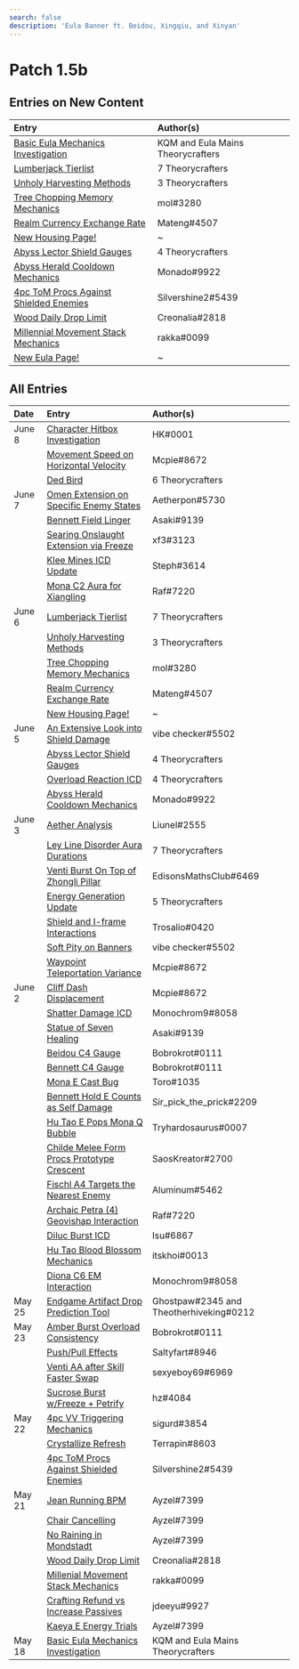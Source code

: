 ```yaml
---
search: false
description: 'Eula Banner ft. Beidou, Xingqiu, and Xinyan'
---
```


# Patch 1.5b

## Entries on New Content

| Entry | Author\(s\) |
| :--- | :--- |
| [Basic Eula Mechanics Investigation](../../evidence/characters/cryo/eula.md#basic-eula-mechanics) | KQM and Eula Mains Theorycrafters |
| [Lumberjack Tierlist](../../evidence/mechanics/gameplay-mechanics/housing.md#lumberjack-tier-list) | 7 Theorycrafters |
| [Unholy Harvesting Methods](../../evidence/mechanics/gameplay-mechanics/housing.md#temporary-skill-targets-enabling-unholy-harvesting-methods) | 3 Theorycrafters |
| [Tree Chopping Memory Mechanics](../../evidence/mechanics/gameplay-mechanics/housing.md#tree-chopping-memory-mechanics) | mol\#3280 |
| [Realm Currency Exchange Rate](../../evidence/mechanics/gameplay-mechanics/housing.md#realm-currency-exchange-rate-analysis) | Mateng\#4507 |
| [New Housing Page!](../../mechanics/gameplay-mechanics/housing.md) | ~ |
| [Abyss Lector Shield Gauges](../../evidence/mechanics/enemies/enemy-shields.md#abyss-lector-shield-gauges) | 4 Theorycrafters |
| [Abyss Herald Cooldown Mechanics](../../evidence/mechanics/enemies/enemy-interactions.md#abyss-herald-cooldown-mechanics) | Monado\#9922 |
| [4pc ToM Procs Against Shielded Enemies](../../evidence/equipment/artifacts.md#4pc-tom-procs-against-shielded-enemies) | Silvershine2\#5439 |
| [Wood Daily Drop Limit](../../evidence/mechanics/gameplay-mechanics/lifeskills.md#wood-daily-drop-limit) | Creonalia\#2818 |
| [Millennial Movement Stack Mechanics](../../evidence/equipment/weapons.md#millenial-movement-stack-mechanics) | rakka\#0099 |
| [New Eula Page!](../../characters/cryo/eula.md) | ~ |


## All Entries

| Date | Entry | Author\(s\) |
| :--- | :--- | :--- |
| June 8 | [Character Hitbox Investigation](../../evidence/mechanics/gameplay-mechanics/movement-and-physics.md#character-hitboxes) | HK\#0001 |
|  | [Movement Speed on Horizontal Velocity](../../evidence/mechanics/gameplay-mechanics/movement-and-physics.md#movement-speed-affects-dashing-horizontal-velocity) | Mcpie\#8672 |
|  | [Ded Bird](../../fluff/miscellaneous-entries.md#ded-bird) | 6 Theorycrafters |
| June 7 | [Omen Extension on Specific Enemy States](../../evidence/characters/hydro/mona.md#omen-extension-on-certain-enemies-in-certain-states) | Aetherpon\#5730 |
|  | [Bennett Field Linger](../../evidence/characters/pyro/bennett.md#bennett-field-linger) | Asaki\#9139 |
|  | [Searing Onslaught Extension via Freeze](../../evidence/characters/pyro/diluc.md#searing-onslaught-extension-via-freeze) | xf3\#3123 |
|  | [Klee Mines ICD Update](../../evidence/characters/pyro/klee.md#klee-mines-icd-update) | Steph\#3614 |
|  | [Mona C2 Aura for Xiangling](../../evidence/characters/hydro/mona.md#c2-mona-aura-for-xiangling) | Raf\#7220 |
| June 6 | [Lumberjack Tierlist](../../evidence/mechanics/gameplay-mechanics/housing.md#lumberjack-tier-list) | 7 Theorycrafters |
|  | [Unholy Harvesting Methods](../../evidence/mechanics/gameplay-mechanics/housing.md#temporary-skill-targets-enabling-unholy-harvesting-methods) | 3 Theorycrafters |
|  | [Tree Chopping Memory Mechanics](../../evidence/mechanics/gameplay-mechanics/housing.md#tree-chopping-memory-mechanics) | mol\#3280 |
|  | [Realm Currency Exchange Rate](../../evidence/mechanics/gameplay-mechanics/housing.md#realm-currency-exchange-rate-analysis) | Mateng\#4507 |
|  | [New Housing Page!](../../mechanics/gameplay-mechanics/housing.md) | ~ |
| June 5 | [An Extensive Look into Shield Damage](../../evidence/mechanics/enemies/enemy-shields.md#an-extensive-look-into-shield-damage) | vibe checker\#5502 |
|  | [Abyss Lector Shield Gauges](../../evidence/mechanics/enemies/enemy-shields.md#abyss-lector-shield-gauges) | 4 Theorycrafters |
|  | [Overload Reaction ICD](../../evidence/mechanics/combat/elemental-reactions/transformative-reactions.md#overload-reaction-icd) | 4 Theorycrafters |
|  | [Abyss Herald Cooldown Mechanics](../../evidence/mechanics/enemies/enemy-interactions.md#abyss-herald-cooldown-mechanics) | Monado\#9922 |
| June 3 | [Aether Analysis](../../evidence/characters/geo/traveler-geo.md#aether-analysis) | Liunel\#2555 |
|  | [Ley Line Disorder Aura Durations](../../evidence/mechanics/combat/ley-line-disorders.md#ley-line-aura-duration) | 7 Theorycrafters |
|  | [Venti Burst On Top of Zhongli Pillar](../../evidence/characters/anemo/venti.md#venti-burst-on-top-of-zhongli-pillar) | EdisonsMathsClub\#6469 |
|  | [Energy Generation Update](../../evidence/mechanics/gameplay-mechanics/attributes/energy.md#energy-generation-update) | 5 Theorycrafters |
|  | [Shield and I-frame Interactions](../../evidence/mechanics/combat/shields.md#shield-and-i-frame-interactions) | Trosalio\#0420 |
|  | [Soft Pity on Banners](../../evidence/mechanics/gacha.md#soft-pity-on-banners) | vibe checker\#5502 |
|  | [Waypoint Teleportation Variance](../../evidence/mechanics/gameplay-mechanics/movement-and-physics.md#waypoint-teleport-variance) | Mcpie\#8672 |
| June 2 | [Cliff Dash Displacement](../../evidence/mechanics/gameplay-mechanics/movement-and-physics.md#cliff-dash-displacement) | Mcpie\#8672 |
|  | [Shatter Damage ICD](../../evidence/mechanics/combat/elemental-reactions/transformative-reactions.md#shatter-damage-icd) | Monochrom9\#8058 |
|  | [Statue of Seven Healing](../../evidence/mechanics/gameplay-mechanics/lifeskills.md#statue-of-seven-healing) | Asaki\#9139 |
|  | [Beidou C4 Gauge](../../evidence/characters/electro/beidou.md#beidou-c4-gauge) | Bobrokrot\#0111 |
|  | [Bennett C4 Gauge](../../evidence/characters/pyro/bennett.md#bennett-c4-gauge) | Bobrokrot\#0111 |
|  | [Mona E Cast Bug](../../evidence/mechanics/gameplay-mechanics/bugs.md#mona-elemental-skill-bug) | Toro\#1035 |
|  | [Bennett Hold E Counts as Self Damage](../../evidence/characters/pyro/bennett.md#bennett-hold-e-counts-as-self-damage) | Sir\_pick\_the\_prick\#2209 |
|  | [Hu Tao E Pops Mona Q Bubble](../../evidence/characters/pyro/hu-tao.md#mona-q-bubble-pops-with-hu-tao-e) | Tryhardosaurus\#0007 |
|  | [Childe Melee Form Procs Prototype Crescent](../../evidence/characters/hydro/tartaglia.md#childe-can-proc-prototype-crescents-passive-in-melee-form) | SaosKreator\#2700 |
|  | [Fischl A4 Targets the Nearest Enemy](../../evidence/characters/electro/fischl.md#fischls-a4-targetting) | Aluminum\#5462 |
|  | [Archaic Petra \(4\) Geovishap Interaction](../../evidence/equipment/artifacts.md#geovishap-hatchling-shields-with-4-petra) | Raf\#7220 |
|  | [Diluc Burst ICD](../../evidence/characters/pyro/diluc.md#diluc-burst-icd) | Isu\#6867 |
|  | [Hu Tao Blood Blossom Mechanics](../../evidence/characters/pyro/hu-tao.md#blood-blossom-bb-duration-on-charge-attack-reapplication) | itskhoi\#0013 |
|  | [Diona C6 EM Interaction](../../evidence/characters/cryo/diona.md#diona-field-characteristics) | Monochrom9\#8058 |
| May 25 | [Endgame Artifact Drop Prediction Tool](../../resources/calculators.md#endgame-artifact-drop-prediction-tool) | Ghostpaw\#2345 and Theotherhiveking\#0212 |
| May 23 | [Amber Burst Overload Consistency](../../evidence/characters/pyro/amber.md#amber-burst-overload-consistency) | Bobrokrot\#0111 |
|  | [Push/Pull Effects](../../evidence/mechanics/gameplay-mechanics/movement-and-physics.md#push-pull-effects) | Saltyfart\#8946 |
|  | [Venti AA after Skill Faster Swap](../../evidence/characters/anemo/venti.md#venti-autoattack-after-elemental-skill-faster-switching) | sexyeboy69\#6969 |
|  | [Sucrose Burst w/Freeze + Petrify](../../evidence/characters/anemo/sucrose.md#sucrose-freeze-and-petrify-burst-interaction) | hz\#4084 |
| May 22 | [4pc VV Triggering Mechanics](../../evidence/equipment/artifacts.md#4pc-vv-triggering-mechanics) | sigurd\#3854 |
|  | [Crystallize Refresh](../../evidence/mechanics/combat/elemental-reactions/transformative-reactions.md#crystallize-refresh) | Terrapin\#8603 |
|  | [4pc ToM Procs Against Shielded Enemies](../../evidence/equipment/artifacts.md#4pc-tom-procs-against-shielded-enemies) | Silvershine2\#5439 |
| May 21 | [Jean Running BPM](../../fluff/miscellaneous-entries.md#jean-running-bpm) | Ayzel\#7399 |
|  | [Chair Cancelling](../../fluff/miscellaneous-entries.md#chair-cancelling) | Ayzel\#7399 |
|  | [No Raining in Mondstadt](../../fluff/miscellaneous-entries.md#no-raining-in-mondstadt) | Ayzel\#7399 |
|  | [Wood Daily Drop Limit](../../evidence/mechanics/gameplay-mechanics/lifeskills.md#wood-daily-drop-limit) | Creonalia\#2818 |
|  | [Millenial Movement Stack Mechanics](../../evidence/equipment/weapons.md#millenial-movement-stack-mechanics) | rakka\#0099 |
|  | [Crafting Refund vs Increase Passives](../../evidence/mechanics/gameplay-mechanics/lifeskills.md#crafting-refund-vs-increase-passives) | jdeeyu\#9927 |
|  | [Kaeya E Energy Trials](../../evidence/characters/cryo/kaeya.md#kaeya-e-energy-trials) | Ayzel\#7399 |
| May 18 | [Basic Eula Mechanics Investigation](../../evidence/characters/cryo/eula.md#basic-eula-mechanics) | KQM and Eula Mains Theorycrafters |
